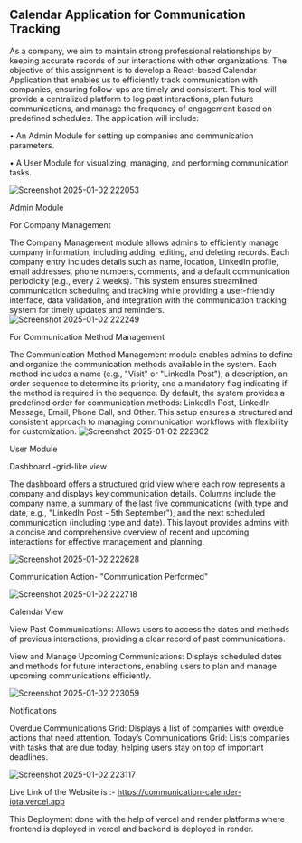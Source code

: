 ## Calendar Application for Communication Tracking

As a company, we aim to maintain strong professional relationships by keeping accurate records of our interactions with other organizations. The objective of this assignment is to develop a React-based Calendar Application that enables us to efficiently track communication with companies, ensuring follow-ups are timely and consistent. This tool will provide a centralized platform to log past interactions, plan future communications, and manage the frequency of engagement based on predefined schedules.
The application will include:

•	An Admin Module for setting up companies and communication parameters.

•	A User Module for visualizing, managing, and performing communication tasks.



![Screenshot 2025-01-02 222053](https://github.com/user-attachments/assets/a450e92c-bc72-4658-b43d-e1a7db814c26)

Admin Module

For Company Management

The Company Management module allows admins to efficiently manage company information, including adding, editing, and deleting records. Each company entry includes details such as name, location, LinkedIn profile, email addresses, phone numbers, comments, and a default communication periodicity (e.g., every 2 weeks). This system ensures streamlined communication scheduling and tracking while providing a user-friendly interface, data validation, and integration with the communication tracking system for timely updates and reminders.
![Screenshot 2025-01-02 222249](https://github.com/user-attachments/assets/aef21c77-da62-471f-b24b-d0c8007d0955)

For Communication Method Management

The Communication Method Management module enables admins to define and organize the communication methods available in the system. Each method includes a name (e.g., "Visit" or "LinkedIn Post"), a description, an order sequence to determine its priority, and a mandatory flag indicating if the method is required in the sequence. By default, the system provides a predefined order for communication methods: LinkedIn Post, LinkedIn Message, Email, Phone Call, and Other. This setup ensures a structured and consistent approach to managing communication workflows with flexibility for customization.
![Screenshot 2025-01-02 222302](https://github.com/user-attachments/assets/2f9f655a-cb6e-43ca-92c7-5968c04a0ae6)

User Module

  Dashboard -grid-like view 

  The dashboard offers a structured grid view where each row represents a company and displays key communication details. Columns include the company name, a summary of the last five communications (with type and date, e.g., "LinkedIn Post - 5th September"), and the next scheduled communication (including type and date). This layout provides admins with a concise and comprehensive overview of recent and upcoming interactions for effective management and planning.

![Screenshot 2025-01-02 222628](https://github.com/user-attachments/assets/b7b6e8c2-9217-40f2-b492-45f1f537cb7b)

Communication Action- "Communication Performed"

![Screenshot 2025-01-02 222718](https://github.com/user-attachments/assets/563d3c48-ea67-464c-aca9-e945e8016c35)

Calendar View

View Past Communications: Allows users to access the dates and methods of previous interactions, providing a clear record of past communications.

View and Manage Upcoming Communications: Displays scheduled dates and methods for future interactions, enabling users to plan and manage upcoming communications efficiently.



![Screenshot 2025-01-02 223059](https://github.com/user-attachments/assets/c3a37dfe-f229-4be9-bc12-59521289d62f)

Notifications



Overdue Communications Grid: Displays a list of companies with overdue actions that need attention.
Today’s Communications Grid: Lists companies with tasks that are due today, helping users stay on top of important deadlines.

![Screenshot 2025-01-02 223117](https://github.com/user-attachments/assets/08b7e488-b42e-448a-987a-9da01077adee)




Live Link of the Website is :- https://communication-calender-iota.vercel.app  



This Deployment done with the help of vercel and render platforms where frontend is deployed in vercel and backend is deployed in render. 

